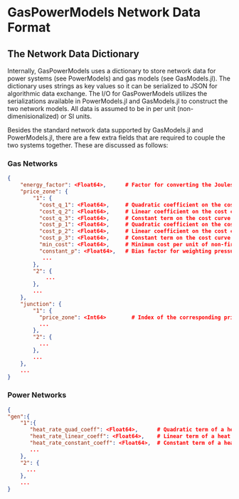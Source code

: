 # GasPowerModels Network Data Format
## The Network Data Dictionary
Internally, GasPowerModels uses a dictionary to store network data for power systems (see PowerModels) and gas models (see GasModels.jl).
The dictionary uses strings as key values so it can be serialized to JSON for algorithmic data exchange.
The I/O for GasPowerModels utilizes the serializations available in PowerModels.jl and GasModels.jl to construct the two network models.
All data is assumed to be in per unit (non-dimenisionalized) or SI units.

Besides the standard network data supported by GasModels.jl and PowerModels.jl, there are a few extra fields that are required to couple the two systems together.
These are discussed as follows:

### Gas Networks
```json
{
    "energy_factor": <Float64>,      # Factor for converting the Joules per second used by a generator to m^3 per second gas consumption. SI units are m^3 per Joules.
    "price_zone": {
        "1": {
          "cost_q_1": <Float64>,     # Quadratic coefficient on the cost curve for non-firm gas consumed in the zone. SI units are dollars per m^3 at standard pressure.
          "cost_q_2": <Float64>,     # Linear coefficient on the cost curve for non-firm gas consumed in the zone. SI units are dollars per m^3 at standard pressure.
          "cost_q_3": <Float64>,     # Constant term on the cost curve for non-firm gas consumed in the zone. SI units are dollars per m^3 at standard pressure.
          "cost_p_1": <Float64>,     # Quadratic coefficient on the cost curve for pressure squared in the zone. SI units are dollars per Pascal^2.
          "cost_p_2": <Float64>,     # Linear coefficient on the cost curve for pressure squared in the zone. SI units are dollars per Pascal^2.
          "cost_p_3": <Float64>,     # Constant term on the cost curve for pressure squared in the zone. SI units are dollars per Pascal^2.
          "min_cost": <Float64>,     # Minimum cost per unit of non-firm gas consumed in the zone. SI units are dollars per m^3 at standard pressure.
          "constant_p": <Float64>,   # Bias factor for weighting pressure penalty cost relative to demand penalty cost.
           ...
        },
        "2": {
            ...
        },
        ...
    },
    "junction": {
        "1": {
          "price_zone": <Int64>        # Index of the corresponding price zone for the junction. -1 implies no zone.
          ...
        },
        "2": {
          ...
        },
        ...
    },
    ...
}
```

### Power Networks
```json
{
"gen":{
    "1":{
       "heat_rate_quad_coeff": <Float64>,      # Quadratic term of a heat rate curve that converts MW into J/s. SI Units are J per MW produced in a second   
       "heat_rate_linear_coeff": <Float64>,    # Linear term of a heat rate curve that converts MW into J/s. SI Units are J per MW produced in a second   
       "heat_rate_constant_coeff": <Float64>,  # Constant term of a heat rate curve that converts MW into J/s. SI Units are J per MW produced in a second
       ...
    },
    "2": {
      ...
    },
    ...
}
```
